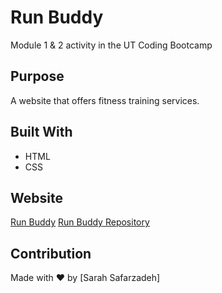 # Run Buddy
Module 1 & 2 activity in the UT Coding Bootcamp

## Purpose
A website that offers fitness training services.

## Built With
* HTML
* CSS

## Website
[Run Buddy](https://lernantino.github.io/run-buddy/)
[Run Buddy Repository](https://github.com/Sarah-Safarzadeh/run-buddy/)

## Contribution
Made with ❤️ by [Sarah Safarzadeh]
